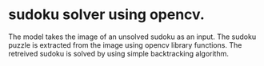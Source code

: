 # sudoku solver using opencv.
The model takes the image of an unsolved sudoku as an input. The sudoku puzzle is extracted from the image using opencv library functions. The retreived sudoku is solved by using simple backtracking algorithm.
